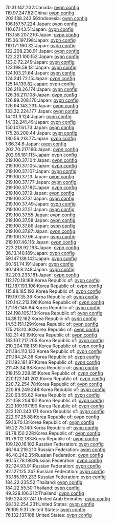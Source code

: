 70.31.142.232:Canada: [ovpn config](vpn/70_31_142_232.ovpn)  
119.97.247.62:China: [ovpn config](vpn/119_97_247_62.ovpn)  
202.138.243.56:Indonesia: [ovpn config](vpn/202_138_243_56.ovpn)  
106.157.57.224:Japan: [ovpn config](vpn/106_157_57_224.ovpn)  
110.67.143.51:Japan: [ovpn config](vpn/110_67_143_51.ovpn)  
113.158.207.210:Japan: [ovpn config](vpn/113_158_207_210.ovpn)  
115.36.197.198:Japan: [ovpn config](vpn/115_36_197_198.ovpn)  
119.171.160.32:Japan: [ovpn config](vpn/119_171_160_32.ovpn)  
122.208.238.91:Japan: [ovpn config](vpn/122_208_238_91.ovpn)  
122.221.100.152:Japan: [ovpn config](vpn/122_221_100_152.ovpn)  
123.0.72.249:Japan: [ovpn config](vpn/123_0_72_249.ovpn)  
123.198.59.131:Japan: [ovpn config](vpn/123_198_59_131.ovpn)  
124.103.21.64:Japan: [ovpn config](vpn/124_103_21_64.ovpn)  
124.241.72.15:Japan: [ovpn config](vpn/124_241_72_15.ovpn)  
125.14.139.82:Japan: [ovpn config](vpn/125_14_139_82.ovpn)  
126.218.26.174:Japan: [ovpn config](vpn/126_218_26_174.ovpn)  
126.36.211.108:Japan: [ovpn config](vpn/126_36_211_108.ovpn)  
126.89.208.170:Japan: [ovpn config](vpn/126_89_208_170.ovpn)  
126.94.143.231:Japan: [ovpn config](vpn/126_94_143_231.ovpn)  
133.32.224.177:Japan: [ovpn config](vpn/133_32_224_177.ovpn)  
14.101.9.124:Japan: [ovpn config](vpn/14_101_9_124.ovpn)  
14.132.241.49:Japan: [ovpn config](vpn/14_132_241_49.ovpn)  
150.147.61.73:Japan: [ovpn config](vpn/150_147_61_73.ovpn)  
175.28.200.44:Japan: [ovpn config](vpn/175_28_200_44.ovpn)  
180.56.213.77:Japan: [ovpn config](vpn/180_56_213_77.ovpn)  
1.66.34.6:Japan: [ovpn config](vpn/1_66_34_6.ovpn)  
202.70.217.166:Japan: [ovpn config](vpn/202_70_217_166.ovpn)  
202.95.181.113:Japan: [ovpn config](vpn/202_95_181_113.ovpn)  
219.100.37.104:Japan: [ovpn config](vpn/219_100_37_104.ovpn)  
219.100.37.105:Japan: [ovpn config](vpn/219_100_37_105.ovpn)  
219.100.37.107:Japan: [ovpn config](vpn/219_100_37_107.ovpn)  
219.100.37.13:Japan: [ovpn config](vpn/219_100_37_13.ovpn)  
219.100.37.177:Japan: [ovpn config](vpn/219_100_37_177.ovpn)  
219.100.37.182:Japan: [ovpn config](vpn/219_100_37_182.ovpn)  
219.100.37.19:Japan: [ovpn config](vpn/219_100_37_19.ovpn)  
219.100.37.31:Japan: [ovpn config](vpn/219_100_37_31.ovpn)  
219.100.37.49:Japan: [ovpn config](vpn/219_100_37_49.ovpn)  
219.100.37.51:Japan: [ovpn config](vpn/219_100_37_51.ovpn)  
219.100.37.55:Japan: [ovpn config](vpn/219_100_37_55.ovpn)  
219.100.37.58:Japan: [ovpn config](vpn/219_100_37_58.ovpn)  
219.100.37.86:Japan: [ovpn config](vpn/219_100_37_86.ovpn)  
219.100.37.87:Japan: [ovpn config](vpn/219_100_37_87.ovpn)  
219.100.37.96:Japan: [ovpn config](vpn/219_100_37_96.ovpn)  
219.107.46.116:Japan: [ovpn config](vpn/219_107_46_116.ovpn)  
223.218.92.193:Japan: [ovpn config](vpn/223_218_92_193.ovpn)  
36.13.140.189:Japan: [ovpn config](vpn/36_13_140_189.ovpn)  
59.147.139.142:Japan: [ovpn config](vpn/59_147_139_142.ovpn)  
60.151.74.191:Japan: [ovpn config](vpn/60_151_74_191.ovpn)  
90.149.8.248:Japan: [ovpn config](vpn/90_149_8_248.ovpn)  
92.203.233.181:Japan: [ovpn config](vpn/92_203_233_181.ovpn)  
112.170.18.168:Korea Republic of: [ovpn config](vpn/112_170_18_168.ovpn)  
112.187.193.108:Korea Republic of: [ovpn config](vpn/112_187_193_108.ovpn)  
115.88.185.192:Korea Republic of: [ovpn config](vpn/115_88_185_192.ovpn)  
119.197.35.36:Korea Republic of: [ovpn config](vpn/119_197_35_36.ovpn)  
120.142.213.196:Korea Republic of: [ovpn config](vpn/120_142_213_196.ovpn)  
121.187.145.64:Korea Republic of: [ovpn config](vpn/121_187_145_64.ovpn)  
124.198.105.113:Korea Republic of: [ovpn config](vpn/124_198_105_113.ovpn)  
14.38.12.162:Korea Republic of: [ovpn config](vpn/14_38_12_162.ovpn)  
14.53.151.129:Korea Republic of: [ovpn config](vpn/14_53_151_129.ovpn)  
175.213.10.36:Korea Republic of: [ovpn config](vpn/175_213_10_36.ovpn)  
182.31.49.19:Korea Republic of: [ovpn config](vpn/182_31_49_19.ovpn)  
183.107.217.205:Korea Republic of: [ovpn config](vpn/183_107_217_205.ovpn)  
210.204.118.139:Korea Republic of: [ovpn config](vpn/210_204_118_139.ovpn)  
211.184.113.133:Korea Republic of: [ovpn config](vpn/211_184_113_133.ovpn)  
211.184.24.38:Korea Republic of: [ovpn config](vpn/211_184_24_38.ovpn)  
211.192.181.87:Korea Republic of: [ovpn config](vpn/211_192_181_87.ovpn)  
211.48.34.98:Korea Republic of: [ovpn config](vpn/211_48_34_98.ovpn)  
218.159.228.85:Korea Republic of: [ovpn config](vpn/218_159_228_85.ovpn)  
220.122.141.202:Korea Republic of: [ovpn config](vpn/220_122_141_202.ovpn)  
220.72.254.78:Korea Republic of: [ovpn config](vpn/220_72_254_78.ovpn)  
220.89.249.248:Korea Republic of: [ovpn config](vpn/220_89_249_248.ovpn)  
220.93.55.62:Korea Republic of: [ovpn config](vpn/220_93_55_62.ovpn)  
221.158.204.151:Korea Republic of: [ovpn config](vpn/221_158_204_151.ovpn)  
222.109.197.190:Korea Republic of: [ovpn config](vpn/222_109_197_190.ovpn)  
222.120.243.171:Korea Republic of: [ovpn config](vpn/222_120_243_171.ovpn)  
222.97.25.88:Korea Republic of: [ovpn config](vpn/222_97_25_88.ovpn)  
59.13.70.13:Korea Republic of: [ovpn config](vpn/59_13_70_13.ovpn)  
59.22.75.140:Korea Republic of: [ovpn config](vpn/59_22_75_140.ovpn)  
61.78.150.228:Korea Republic of: [ovpn config](vpn/61_78_150_228.ovpn)  
61.79.112.183:Korea Republic of: [ovpn config](vpn/61_79_112_183.ovpn)  
109.120.16.102:Russian Federation: [ovpn config](vpn/109_120_16_102.ovpn)  
46.164.219.210:Russian Federation: [ovpn config](vpn/46_164_219_210.ovpn)  
46.48.242.35:Russian Federation: [ovpn config](vpn/46_48_242_35.ovpn)  
90.157.78.186:Russian Federation: [ovpn config](vpn/90_157_78_186.ovpn)  
92.124.93.91:Russian Federation: [ovpn config](vpn/92_124_93_91.ovpn)  
92.127.125.247:Russian Federation: [ovpn config](vpn/92_127_125_247.ovpn)  
93.185.199.233:Russian Federation: [ovpn config](vpn/93_185_199_233.ovpn)  
184.22.235.52:Thailand: [ovpn config](vpn/184_22_235_52.ovpn)  
184.22.55.50:Thailand: [ovpn config](vpn/184_22_55_50.ovpn)  
49.228.106.212:Thailand: [ovpn config](vpn/49_228_106_212.ovpn)  
169.224.37.241:United Arab Emirates: [ovpn config](vpn/169_224_37_241.ovpn)  
68.102.254.231:United States: [ovpn config](vpn/68_102_254_231.ovpn)  
76.105.9.31:United States: [ovpn config](vpn/76_105_9_31.ovpn)  
76.132.137.108:United States: [ovpn config](vpn/76_132_137_108.ovpn)  
